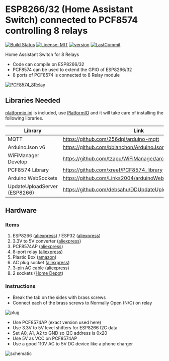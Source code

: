 # ESP8266/32 (Home Assistant Switch) connected to PCF8574 controlling 8 relays

[![Build Status](https://travis-ci.com/debsahu/PCF8574_8Relay.svg?branch=master)](https://travis-ci.com/debsahu/PCF8574_8Relay) [![License: MIT](https://img.shields.io/github/license/debsahu/PCF8574_8Relay.svg)](https://opensource.org/licenses/MIT) [![version](https://img.shields.io/github/release/debsahu/PCF8574_8Relay.svg)](https://github.com/debsahu/PCF8574_8Relay/releases) [![LastCommit](https://img.shields.io/github/last-commit/debsahu/PCF8574_8Relay.svg?style=social)](https://github.com/debsahu/PCF8574_8Relay/commits/master)

Home Assistant Switch for 8 Relays

- Code can compile on ESP8266/32
- PCF8574 can be used to extend the GPIO of ESP8266/32
- 8 ports of PCF8574 is connected to 8 Relay module

[![PCF8574_8Relay](https://img.youtube.com/vi/6CzkeJei5i0/0.jpg)](https://www.youtube.com/watch?v=6CzkeJei5i0)

## Libraries Needed

[platformio.ini](https://github.com/debsahu/PCF8574_8Relay/blob/master/platformio.ini) is included, use [PlatformIO](https://platformio.org/platformio-ide) and it will take care of installing the following libraries.

| Library                     | Link                                                                                              |
|-----------------------------|---------------------------------------------------------------------------------------------------|
|MQTT                         |https://github.com/256dpi/arduino-mqtt                                                             |
|ArduinoJson v6               |https://github.com/bblanchon/ArduinoJson                                                           |
|WiFiManager Develop          |https://github.com/tzapu/WiFiManager/archive/development.zip                                       |
|PCF8574 Library              |https://github.com/xreef/PCF8574_library                                                           |
|Arduino WebSockets           |https://github.com/Links2004/arduinoWebSockets                                                     |
|UpdateUploadServer (ESP8266) |https://github.com/debsahu/DDUpdateUploadServer                                                    |

## Hardware

### Items

1. ESP8266 ([aliexpress](https://www.aliexpress.com/item/ESP8266-CH340G-CH340-G-NodeMcu-V3-Lua-Wireless-WIFI-Module-Micro-USB-Connector-Development-Board-CP2102/32965931916.html)) / ESP32 ([aliexpress](https://www.aliexpress.com/item/WEMOS-LOLIN32-V1-0-0-wifi-bluetooth-board-based-ESP-32-4MB-FLASH/32808551116.html))
2. 3.3V to 5V converter ([aliexpress](https://www.aliexpress.com/item/1972789887.html))
3. PCF8574AP ([aliexpress](https://www.aliexpress.com/item/5PCS-PCF8574P-DIP16-PCF8574-DIP-new-and-original-IC-free-shipping/32551167706.html))
4. 8-port relay ([aliexpress](https://www.aliexpress.com/item/4-channel-relay-module-optocoupler-isolation-four-relay-module-control-panel/1499329187.html?spm=2114.search0104.3.119.659b241dK9vXAs&ws_ab_test=searchweb0_0,searchweb201602_3_10065_10130_10068_10890_10547_319_10546_317_10548_10545_10696_453_10084_454_10083_10618_10307_537_536_10902_10059_10884_10887_321_322_10103-10890,searchweb201603_59,ppcSwitch_0&algo_expid=073750a0-a3ec-413e-81fb-86ecf3b66fe4-15&algo_pvid=073750a0-a3ec-413e-81fb-86ecf3b66fe4&transAbTest=ae803_4))
5. Plastic Box ([amazon](https://www.amazon.com/Hammond-1591ESBK-ABS-Project-Black/dp/B0002BSRIO/))
6. AC plug socket ([aliexpress](https://www.aliexpress.com/item/2017-Hot-5-Pcs-3P-IEC-320-C14-Male-Plug-Panel-Power-Inlet-Sockets-Connectors-AC/32870614531.html))
7. 3-pin AC cable ([aliexpress](https://www.aliexpress.com/item/3-Prong-US-and-EU-Plug-AC-Power-Cord-Cable-for-Laptop-PC-Adapter-Supply-Power/32877820838.html))
8. 2 sockets ([Home Depot](https://www.homedepot.com/p/Leviton-15-Amp-Residential-Grade-Grounding-Duplex-Outlet-White-10-Pack-M24-05320-WMP/100055784))

### Instructions

- Break the tab on the sides with brass screws
- Connect each of the brass screws to Normally Open (N/O) on relay

![plug](https://github.com/debsahu/PCF8574_8Relay/blob/master/doc/plug.png)

- Use PCF8574AP (exact version used here)
- Use 3.3V to 5V level shifters for ESP8266 I2C data
- Set A0, A1, A2 to GND so I2C address is 0x20
- Use 5V as VCC on PCF8574AP
- Use a good 110V AC to 5V DC device like a phone charger

![schematic](https://github.com/debsahu/PCF8574_8Relay/blob/master/doc/schematic.png)
